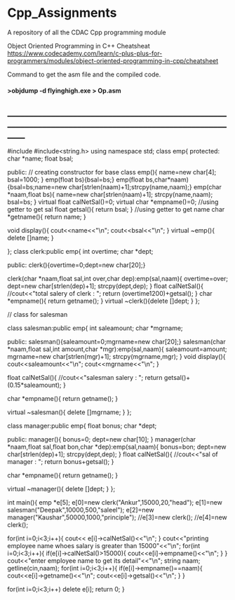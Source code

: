 # Cpp_Assignments
A repository of all the CDAC Cpp programming module

Object Oriented Programming in C++ Cheatsheat 
https://www.codecademy.com/learn/c-plus-plus-for-programmers/modules/object-oriented-programming-in-cpp/cheatsheet

Command to get the asm file and the compiled code. 
#### >objdump -d flyinghigh.exe > Op.asm
## ________________________________________________________________________________________________________
#include #include<string.h> using namespace std; class emp{ protected: char *name; float bsal;

public: // creating constructor for base class emp(){ name=new char[4]; bsal=1000; } emp(float bs){bsal=bs;} emp(float bs,char*naam){bsal=bs;name=new char[strlen(naam)+1];strcpy(name,naam);} emp(char *naam,float bs){ name=new char[strlen(naam)+1]; strcpy(name,naam); bsal=bs; } virtual float calNetSal()=0; virtual char *empname()=0; //using getter to get sal float getsal(){ return bsal; } //using getter to get name char *getname(){ return name; }

void display(){ cout<<name<<"\n"; cout<<bsal<<"\n"; } virtual ~emp(){ delete []name; }

}; class clerk:public emp{ int overtime; char *dept;

public: clerk(){overtime=0;dept=new char[20];}

clerk(char *naam,float sal,int over,char dep):emp(sal,naam){ overtime=over; dept=new char[strlen(dep)+1]; strcpy(dept,dep); } float calNetSal(){ //cout<<"total salery of clerk : "; return (overtime1200)+getsal(); } char *empname(){ return getname(); } virtual ~clerk(){delete []dept; } };

// class for salesman

class salesman:public emp{ int saleamount; char *mgrname;

public: salesman(){saleamount=0;mgrname=new char[20];} salesman(char *naam,float sal,int amount,char *mgr):emp(sal,naam){ saleamount=amount; mgrname=new char[strlen(mgr)+1]; strcpy(mgrname,mgr); } void display(){ cout<<saleamount<<"\n"; cout<<mgrname<<"\n"; }

float calNetSal(){ //cout<<"salesman salery : "; return getsal()+(0.15*saleamount); }

char *empname(){ return getname(); }

virtual ~salesman(){ delete []mgrname; } };

class manager:public emp{ float bonus; char *dept;

public: manager(){ bonus=0; dept=new char[10]; } manager(char *naam,float sal,float bon,char *dep):emp(sal,naam){ bonus=bon; dept=new char[strlen(dep)+1]; strcpy(dept,dep); } float calNetSal(){ //cout<<"sal of manager : "; return bonus+getsal(); }

char *empname(){ return getname(); }

virtual ~manager(){ delete []dept; } };

int main(){ emp *e[5]; e[0]=new clerk("Ankur",15000,20,"head"); e[1]=new salesman("Deepak",10000,500,"saleel"); e[2]=new manager("Kaushar",50000,1000,"principle"); //e[3]=new clerk(); //e[4]=new clerk();

for(int i=0;i<3;i++){ cout<< e[i]->calNetSal()<<"\n"; } cout<<"printing employee name whoes salary is greater than 15000"<<"\n"; for(int i=0;i<3;i++){ if(e[i]->calNetSal()>15000){ cout<<e[i]->empname()<<"\n"; } } cout<<"enter employee name to get its detail"<<"\n"; string naam; getline(cin,naam); for(int i=0;i<3;i++){ if(e[i]->empname()==naam){ cout<<e[i]->getname()<<"\n"; cout<<e[i]->getsal()<<"\n"; } }

for(int i=0;i<3;i++) delete e[i]; return 0; }
